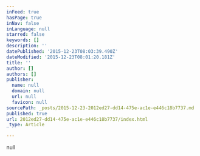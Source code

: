 ```yaml
---
inFeed: true
hasPage: true
inNav: false
inLanguage: null
starred: false
keywords: []
description: ''
datePublished: '2015-12-23T08:03:39.490Z'
dateModified: '2015-12-23T08:01:20.181Z'
title: ''
author: []
authors: []
publisher:
  name: null
  domain: null
  url: null
  favicon: null
sourcePath: _posts/2015-12-23-2012ed27-dd14-475e-ac1e-e446c18b7737.md
published: true
url: 2012ed27-dd14-475e-ac1e-e446c18b7737/index.html
_type: Article

---
```

null